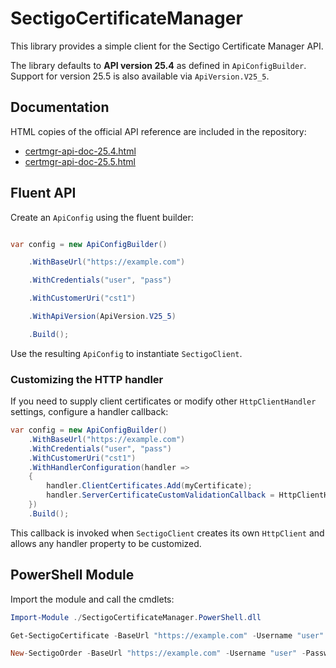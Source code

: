 # SectigoCertificateManager



This library provides a simple client for the Sectigo Certificate Manager API.

The library defaults to **API version 25.4** as defined in `ApiConfigBuilder`.
Support for version 25.5 is also available via `ApiVersion.V25_5`.

## Documentation

HTML copies of the official API reference are included in the repository:

- [certmgr-api-doc-25.4.html](Documentation/certmgr-api-doc-25.4.html)
- [certmgr-api-doc-25.5.html](Documentation/certmgr-api-doc-25.5.html)




## Fluent API



Create an `ApiConfig` using the fluent builder:



```csharp

var config = new ApiConfigBuilder()

    .WithBaseUrl("https://example.com")

    .WithCredentials("user", "pass")

    .WithCustomerUri("cst1")

    .WithApiVersion(ApiVersion.V25_5)

    .Build();

```



Use the resulting `ApiConfig` to instantiate `SectigoClient`.


### Customizing the HTTP handler

If you need to supply client certificates or modify other `HttpClientHandler` settings, configure a handler callback:

```csharp
var config = new ApiConfigBuilder()
    .WithBaseUrl("https://example.com")
    .WithCredentials("user", "pass")
    .WithCustomerUri("cst1")
    .WithHandlerConfiguration(handler =>
    {
        handler.ClientCertificates.Add(myCertificate);
        handler.ServerCertificateCustomValidationCallback = HttpClientHandler.DangerousAcceptAnyServerCertificateValidator;
    })
    .Build();
```

This callback is invoked when `SectigoClient` creates its own `HttpClient` and allows any handler property to be customized.

## PowerShell Module

Import the module and call the cmdlets:

```powershell
Import-Module ./SectigoCertificateManager.PowerShell.dll

Get-SectigoCertificate -BaseUrl "https://example.com" -Username "user" -Password "pass" -CustomerUri "cst1" -CertificateId 123

New-SectigoOrder -BaseUrl "https://example.com" -Username "user" -Password "pass" -CustomerUri "cst1" -CommonName "example.com" -ProfileId 1
```
